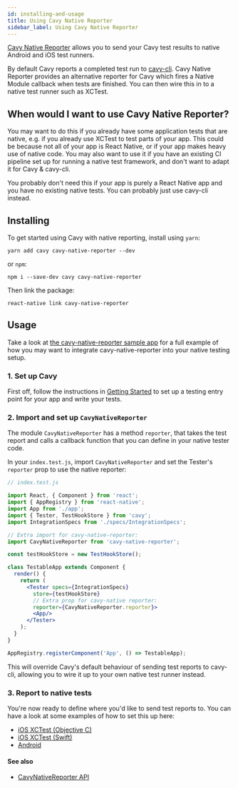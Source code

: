 ```yaml
---
id: installing-and-usage
title: Using Cavy Native Reporter
sidebar_label: Using Cavy Native Reporter
---
```


[Cavy Native Reporter](https://github.com/pixielabs/cavy-native-reporter)
allows you to send your Cavy test results to native Android and iOS test runners.

By default Cavy reports a completed test run to [cavy-cli](getting-started/installing.md).
Cavy Native Reporter provides an alternative reporter for Cavy which fires
a Native Module callback when tests are finished. You can then wire this
in to a native test runner such as XCTest.

## When would I want to use Cavy Native Reporter?
You may want to do this if you already have some application tests that are
native, e.g. if you already use XCTest to test parts of your app. This could
be because not all of your app is React Native, or if your app makes heavy
use of native code. You may also want to use it if you have an existing
CI pipeline set up for running a native test framework, and don't want to
adapt it for Cavy & cavy-cli.

You probably don't need this if your app is purely a React Native app
and you have no existing native tests. You can probably just use cavy-cli
instead.

## Installing
To get started using Cavy with native reporting, install using `yarn`:

    yarn add cavy cavy-native-reporter --dev

or `npm`:

    npm i --save-dev cavy cavy-native-reporter

Then link the package:

    react-native link cavy-native-reporter

## Usage

Take a look at [the cavy-native-reporter sample app](https://github.com/pixielabs/cavy-native-reporter/tree/master/sampleApp) 
for a full example of how you may want to integrate cavy-native-reporter into
your native testing setup.

### 1. Set up Cavy

First off, follow the instructions in [Getting Started](getting-started/setting-cavy-up.md)
to set up a testing entry point for your app and write your tests.

### 2. Import and set up `CavyNativeReporter`

The module `CavyNativeReporter` has a method `reporter`, that takes the test report
and calls a callback function that you can define in your native tester code.

In your `index.test.js`, import `CavyNativeReporter` and set the Tester's `reporter`
prop to use the native reporter:

```jsx
// index.test.js

import React, { Component } from 'react';
import { AppRegistry } from 'react-native';
import App from './app';
import { Tester, TestHookStore } from 'cavy';
import IntegrationSpecs from './specs/IntegrationSpecs';

// Extra import for cavy-native-reporter:
import CavyNativeReporter from 'cavy-native-reporter';

const testHookStore = new TestHookStore();

class TestableApp extends Component {
  render() {
    return (
      <Tester specs={IntegrationSpecs}
        store={testHookStore}
        // Extra prop for cavy-native reporter:
        reporter={CavyNativeReporter.reporter}>
        <App/>
      </Tester>
    );
  }
}

AppRegistry.registerComponent('App', () => TestableApp);
```

This will override Cavy's default behaviour of sending test reports to cavy-cli,
allowing you to wire it up to your own native test runner instead.

### 3. Report to native tests

You're now ready to define where you'd like to send test reports to. You can
have a look at some examples of how to set this up here:

* [iOS XCTest (Objective C)](./reporting-to-ios-xctest-objective-c)
* [iOS XCTest (Swift)](./reporting-to-ios-xctest-swift)
* [Android](./reporting-to-android)

#### See also

* [CavyNativeReporter API](../../api/cavy-native-reporter)

